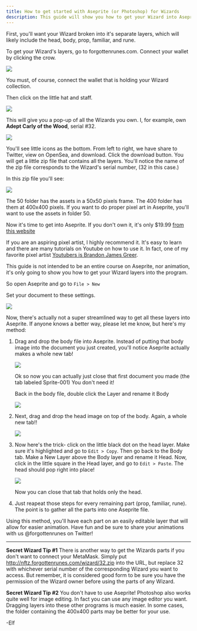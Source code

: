 ```yaml
---
title: How to get started with Aseprite (or Photoshop) for Wizards
description: This guide will show you how to get your Wizard into Aseprite to use for art remixes, animation, or anything Aseprite will allow you to do.
---
```


First, you'll want your Wizard broken into it's separate layers, which will likely include the head, body, prop, familiar, and rune.

To get your Wizard's layers, go to forgottenrunes.com. Connect your wallet by clicking the crow.

![](https://i.imgur.com/Mm2nFNW.png)

You must, of course, connect the wallet that is holding your Wizard collection.

Then click on the little hat and staff.

![](https://i.imgur.com/6kUQgED.png)

This will give you a pop-up of all the Wizards you own. I, for example, own **Adept Carly of the Wood**, serial #32.

![](https://i.imgur.com/8dIDwkv.png)

You'll see little icons as the bottom. From left to right, we have share to Twitter, view on OpenSea, and download. Click the download button. You will get a little zip file that contains all the layers. You'll notice the name of the zip file corresponds to the Wizard's serial number, (32 in this case.)

In this zip file you'll see:

![](https://i.imgur.com/wPjxtXu.png)

The 50 folder has the assets in a 50x50 pixels frame. The 400 folder has them at 400x400 pixels. If you want to do proper pixel art in Aseprite, you'll want to use the assets in folder 50.

Now it's time to get into Aseprite. If you don't own it, it's only $19.99 [from this website](https://www.aseprite.org)

If you are an aspiring pixel artist, I highly recommend it. It's easy to learn and there are many tutorials on Youtube on how to use it. In fact, one of my favorite pixel artist [Youtubers is Brandon James Greer](https://www.youtube.com/c/BJGpixel/videos).

This guide is not intended to be an entire course on Aseprite, nor animation, it's only going to show you how to get your Wizard layers into the program.

So open Aseprite and go to `File > New`

Set your document to these settings.

![](https://i.imgur.com/37Bi6pp.png)

Now, there's actually not a super streamlined way to get all these layers into Aseprite. If anyone knows a better way, please let me know, but here's my method:

1. Drag and drop the body file into Aseprite. Instead of putting that body image into the document you just created, you'll notice Aseprite actually makes a whole new tab!

   ![](https://i.imgur.com/iBsrNm0.png)

   Ok so now you can actually just close that first document you made (the tab labeled Sprite-001) You don't need it!

   Back in the body file, double click the Layer and rename it Body

   ![](https://i.imgur.com/YmwUlxA.png)

2. Next, drag and drop the head image on top of the body. Again, a whole new tab!!

   ![](https://i.imgur.com/kxKZthO.png)

3. Now here's the trick- click on the little black dot on the head layer. Make sure it's highlighted and go to `Edit > Copy`. Then go back to the Body tab. Make a New Layer above the Body layer and rename it Head. Now, click in the little square in the Head layer, and go to `Edit > Paste`. The head should pop right into place!

   ![](https://i.imgur.com/ID8us8V.png)

   Now you can close that tab that holds only the head.

4. Just reapeat those steps for every remaining part (prop, familiar, rune). The point is to gather all the parts into one Aseprite file.

Using this method, you'll have each part on an easily editable layer that will allow for easier animation. Have fun and be sure to share your animations with us @forgottenrunes on Twitter!

---

**Secret Wizard Tip #1**
There is another way to get the Wizards parts if you don't want to connect your MetaMask. Simply put http://nftz.forgottenrunes.com/wizard/32.zip into the URL, but replace 32 with whichever serial number of the corresponding Wizard you want to access. But remember, it is considered good form to be sure you have the permission of the Wizard owner before using the parts of any Wizard.

**Secret Wizard Tip #2**
You don't have to use Aseprite! Photoshop also works quite well for image editing. In fact you can use any image editor you want. Dragging layers into these other programs is much easier. In some cases, the folder containing the 400x400 parts may be better for your use.

-Elf
